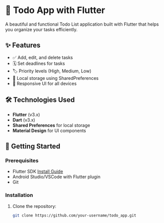 # 📝 Todo App with Flutter

A beautiful and functional Todo List application built with Flutter that helps you organize your tasks efficiently.

## ✨ Features
- ✅ Add, edit, and delete tasks
- 🗓️ Set deadlines for tasks
- 🏷️ Priority levels (High, Medium, Low)
- 💾 Local storage using SharedPreferences
- 🌙 Responsive UI for all devices

## 🛠️ Technologies Used
- **Flutter** (v3.x)
- **Dart** (v3.x)
- **Shared Preferences** for local storage
- **Material Design** for UI components

## 🚀 Getting Started

### Prerequisites
- Flutter SDK [Install Guide](https://flutter.dev/docs/get-started/install)
- Android Studio/VSCode with Flutter plugin
- Git

### Installation
1. Clone the repository:
   ```bash
   git clone https://github.com/your-username/todo_app.git
